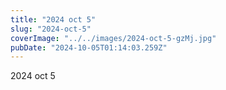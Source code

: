 ```yaml
---
title: "2024 oct 5"
slug: "2024-oct-5"
coverImage: "../../images/2024-oct-5-gzMj.jpg"
pubDate: "2024-10-05T01:14:03.259Z"
---
```


2024 oct 5
